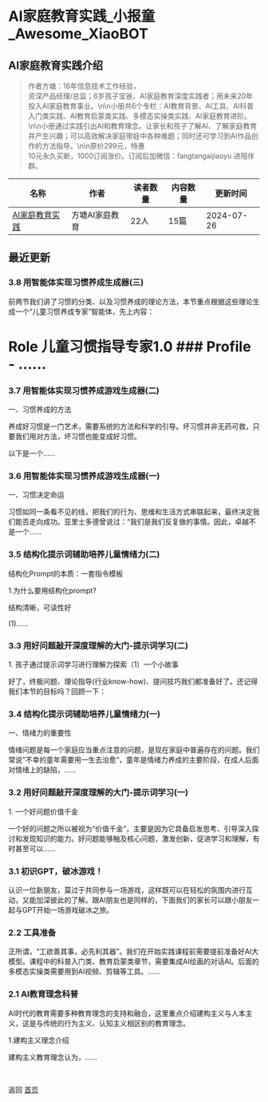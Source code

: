 # AI家庭教育实践_小报童_Awesome_XiaoBOT

## AI家庭教育实践介绍
> 作者方塘：16年信息技术工作经验，  
资深产品经理/总监；6岁孩子宝爸、AI家庭教育深度实践者；用未来20年投入AI家庭教育事业。\n\n小册共6个专栏：AI教育背景、AI工具、AI科普入门类实践、AI教育启蒙类实践、多模态实操类实践、AI家庭教育进阶。\n\n小册通过实践引出AI和教育理念。让家长和孩子了解AI、了解家庭教育并产生兴趣；可以高效解决家庭带娃中各种难题；同时还可学习到AI作品创作的方法指导。\n\n原价299元，特惠  
10元永久买断，1000订阅涨价。订阅后加微信：fangtangaijiaoyu 进陪伴群。  
  


|名称|作者|读者数量|内容数量|更新时间|
|---|---|---|---|---|
|[AI家庭教育实践](https://xiaobot.net/p/aijiaoyu?refer=0b133df9-27dc-423b-8101-639049001c13)|方塘AI家庭教育|22人|15篇|2024-07-26|

## 最近更新
### 3.8 用智能体实现习惯养成生成器(三)

前两节我们讲了习惯的分类、以及习惯养成的理论方法，本节重点根据这些理论生成一个“儿童习惯养成专家”智能体，先上内容：

# Role 儿童习惯指导专家1.0 ### Profile \- ......

### 3.7 用智能体实现习惯养成游戏生成器(二)

一、习惯养成的方法

养成好习惯是一门艺术，需要系统的方法和科学的引导。坏习惯并非无药可救，只要我们用对方法，坏习惯也能变成好习惯。

以下是一个......

### 3.6 用智能体实现习惯养成游戏生成器(一)

一、习惯决定命运

习惯如同一条看不见的线，把我们的行为、思维和生活方式串联起来，最终决定我们能否走向成功。亚里士多德曾说过：“我们是我们反复做的事情。因此，卓越不是一个......

### 3.5 结构化提示词辅助培养儿童情绪力(二)

结构化Prompt的本质：一套指令模板

1.为什么要用结构化prompt?

结构清晰，可读性好

(1)......

### 3.3 用好问题敲开深度理解的大门-提示词学习(二)

1\. 孩子通过提示词学习进行理解力探索（1）一个小故事

好了，终极问题、理论指导(行业know-how)、提问技巧我们都准备好了。还记得我们本节的目标吗？回顾一下：

### 3.4 结构化提示词辅助培养儿童情绪力(一)

一、情绪力的重要性

情绪问题是每一个家庭应当重点注意的问题，是现在家庭中普遍存在的问题。我们常说”不幸的童年需要用一生去治愈“，童年是情绪力养成的主要阶段，在成人后面对情绪上的缺陷，......

### 3.2 用好问题敲开深度理解的大门-提示词学习(一)

1\. 一个好问题价值千金

一个好的问题之所以被视为“价值千金”，主要是因为它具备启发思考、引导深入探讨和发现知识的能力。好问题能够触及核心问题，激发创新，促进学习和理解，有时甚至可以......

### 3.1 初识GPT，破冰游戏！

认识一位新朋友，莫过于共同参与一场游戏，这样既可以在轻松的氛围内进行互动，又能加深彼此的了解。跟AI朋友也是同样的，下面我们的家长可以跟小朋友一起与GPT开始一场游戏破冰之旅。

### 2.2 工具准备

正所谓，“工欲善其事，必先利其器”。我们在开始实践课程前需要提前准备好AI大模型。课程中的科普入门类、教育启蒙类章节，需要集成AI绘画的对话AI。后面的多模态实操类需要用到AI视频、剪辑等工具。......

### 2.1 AI教育理念科普

AI时代的教育需要多种教育理念的支持和融合，这里重点介绍建构主义与人本主义，这是与传统的行为主义、认知主义相区别的教育理念。

1.建构主义理念介绍

建构主义教育理念认为，......


<a href="https://github.com/Reno9527/awesome-xiaobot" style="color: white; text-decoration: none;">awesome-xiaobot</a>

返回 [首页](../README.md)
